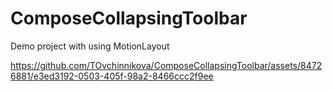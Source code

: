 # ComposeCollapsingToolbar

Demo project with using MotionLayout



https://github.com/TOvchinnikova/ComposeCollapsingToolbar/assets/84726881/e3ed3192-0503-405f-98a2-8466ccc2f9ee

